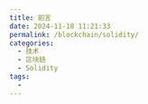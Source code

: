 ```yaml
---
title: 前言
date: 2024-11-18 11:21:33
permalink: /blockchain/solidity/
categories:
  - 技术
  - 区块链
  - Solidity
tags:
  - 
---
```

